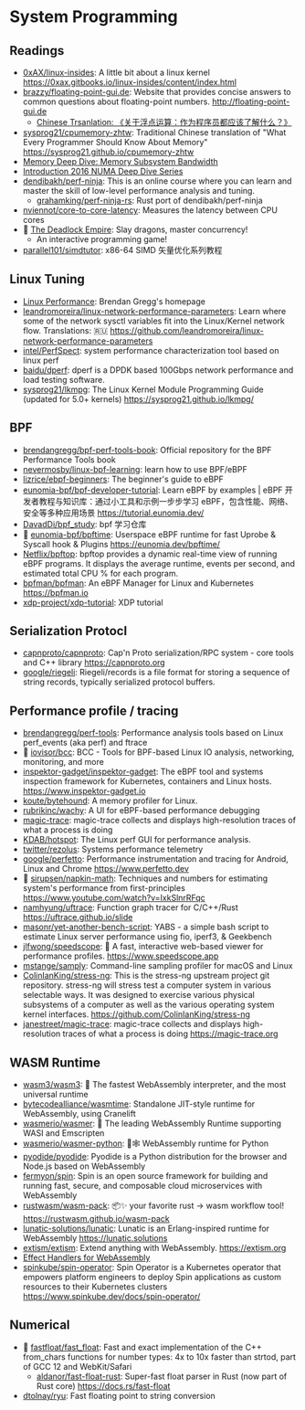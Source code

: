 # System Programming

## Readings

- [0xAX/linux-insides](https://github.com/0xAX/linux-insides): A little bit about a linux kernel <https://0xax.gitbooks.io/linux-insides/content/index.html>
- [brazzy/floating-point-gui.de](https://github.com/brazzy/floating-point-gui.de): Website that provides concise answers to common questions about floating-point numbers. <http://floating-point-gui.de>
  - [Chinese Trsanlation: 《关于浮点运算：作为程序员都应该了解什么？》](https://github.com/cnrv/floating-point-guide)
- [sysprog21/cpumemory-zhtw](https://github.com/sysprog21/cpumemory-zhtw): Traditional Chinese translation of "What Every Programmer Should Know About Memory" <https://sysprog21.github.io/cpumemory-zhtw>
- [Memory Deep Dive: Memory Subsystem Bandwidth](https://frankdenneman.nl/2015/02/19/memory-deep-dive-memory-subsystem-bandwidth/)
- [Introduction 2016 NUMA Deep Dive Series](https://frankdenneman.nl/2016/07/06/introduction-2016-numa-deep-dive-series/)
- [dendibakh/perf-ninja](https://github.com/dendibakh/perf-ninja): This is an online course where you can learn and master the skill of low-level performance analysis and tuning.
  - [grahamking/perf-ninja-rs](https://github.com/grahamking/perf-ninja-rs): Rust port of dendibakh/perf-ninja
- [nviennot/core-to-core-latency](https://github.com/nviennot/core-to-core-latency): Measures the latency between CPU cores
- 🌟 [The Deadlock Empire](https://deadlockempire.github.io/): Slay dragons, master concurrency!
  - An interactive programming game!
- [parallel101/simdtutor](https://github.com/parallel101/simdtutor): x86-64 SIMD 矢量优化系列教程

## Linux Tuning

- [Linux Performance](https://www.brendangregg.com/linuxperf.html): Brendan Gregg's homepage
- [leandromoreira/linux-network-performance-parameters](https://github.com/leandromoreira/linux-network-performance-parameters): Learn where some of the network sysctl variables fit into the Linux/Kernel network flow. Translations: 🇷🇺 <https://github.com/leandromoreira/linux-network-performance-parameters>
- [intel/PerfSpect](https://github.com/intel/PerfSpect): system performance characterization tool based on linux perf
- [baidu/dperf](https://github.com/baidu/dperf): dperf is a DPDK based 100Gbps network performance and load testing software.
- [sysprog21/lkmpg](https://github.com/sysprog21/lkmpg): The Linux Kernel Module Programming Guide (updated for 5.0+ kernels) <https://sysprog21.github.io/lkmpg/>

## BPF

- [brendangregg/bpf-perf-tools-book](https://github.com/brendangregg/bpf-perf-tools-book): Official repository for the BPF Performance Tools book
- [nevermosby/linux-bpf-learning](https://github.com/nevermosby/linux-bpf-learning): learn how to use BPF/eBPF
- [lizrice/ebpf-beginners](https://github.com/lizrice/ebpf-beginners): The beginner's guide to eBPF
- [eunomia-bpf/bpf-developer-tutorial](https://github.com/eunomia-bpf/bpf-developer-tutorial): Learn eBPF by examples | eBPF 开发者教程与知识库：通过小工具和示例一步步学习 eBPF，包含性能、网络、安全等多种应用场景 <https://tutorial.eunomia.dev/>
- [DavadDi/bpf_study](https://github.com/DavadDi/bpf_study): bpf 学习仓库
- 🌟 [eunomia-bpf/bpftime](https://github.com/eunomia-bpf/bpftime): Userspace eBPF runtime for fast Uprobe & Syscall hook & Plugins <https://eunomia.dev/bpftime/>
- [Netflix/bpftop](https://github.com/Netflix/bpftop): bpftop provides a dynamic real-time view of running eBPF programs. It displays the average runtime, events per second, and estimated total CPU % for each program.
- [bpfman/bpfman](https://github.com/bpfman/bpfman): An eBPF Manager for Linux and Kubernetes <https://bpfman.io>
- [xdp-project/xdp-tutorial](https://github.com/xdp-project/xdp-tutorial): XDP tutorial

## Serialization Protocl

- [capnproto/capnproto](https://github.com/capnproto/capnproto): Cap'n Proto serialization/RPC system - core tools and C++ library <https://capnproto.org>
- [google/riegeli](https://github.com/google/riegeli): Riegeli/records is a file format for storing a sequence of string records, typically serialized protocol buffers.

## Performance profile / tracing

- [brendangregg/perf-tools](https://github.com/brendangregg/perf-tools): Performance analysis tools based on Linux perf_events (aka perf) and ftrace
- 🌟 [iovisor/bcc](https://github.com/iovisor/bcc): BCC - Tools for BPF-based Linux IO analysis, networking, monitoring, and more
- [inspektor-gadget/inspektor-gadget](https://github.com/inspektor-gadget/inspektor-gadget): The eBPF tool and systems inspection framework for Kubernetes, containers and Linux hosts. <https://www.inspektor-gadget.io>
- [koute/bytehound](https://github.com/koute/bytehound): A memory profiler for Linux.
- [rubrikinc/wachy](https://github.com/rubrikinc/wachy): A UI for eBPF-based performance debugging
- [magic-trace](https://github.com/janestreet/magic-trace): magic-trace collects and displays high-resolution traces of what a process is doing
- [KDAB/hotspot](https://github.com/KDAB/hotspot): The Linux perf GUI for performance analysis.
- [twitter/rezolus](https://github.com/twitter/rezolus): Systems performance telemetry
- [google/perfetto](https://github.com/google/perfetto): Performance instrumentation and tracing for Android, Linux and Chrome <https://www.perfetto.dev>
- 🌟 [sirupsen/napkin-math](https://github.com/sirupsen/napkin-math): Techniques and numbers for estimating system's performance from first-principles <https://www.youtube.com/watch?v=IxkSlnrRFqc>
- [namhyung/uftrace](https://github.com/namhyung/uftrace): Function graph tracer for C/C++/Rust <https://uftrace.github.io/slide>
- [masonr/yet-another-bench-script](https://github.com/masonr/yet-another-bench-script): YABS - a simple bash script to estimate Linux server performance using fio, iperf3, & Geekbench
- [jlfwong/speedscope](https://github.com/jlfwong/speedscope): 🔬 A fast, interactive web-based viewer for performance profiles. <https://www.speedscope.app>
- [mstange/samply](https://github.com/mstange/samply): Command-line sampling profiler for macOS and Linux
- [ColinIanKing/stress-ng](https://github.com/ColinIanKing/stress-ng): This is the stress-ng upstream project git repository. stress-ng will stress test a computer system in various selectable ways. It was designed to exercise various physical subsystems of a computer as well as the various operating system kernel interfaces. <https://github.com/ColinIanKing/stress-ng>
- [janestreet/magic-trace](https://github.com/janestreet/magic-trace): magic-trace collects and displays high-resolution traces of what a process is doing <https://magic-trace.org>

## WASM Runtime

- [wasm3/wasm3](https://github.com/wasm3/wasm3): 🚀 The fastest WebAssembly interpreter, and the most universal runtime
- [bytecodealliance/wasmtime](https://github.com/bytecodealliance/wasmtime): Standalone JIT-style runtime for WebAssembly, using Cranelift
- [wasmerio/wasmer](https://github.com/wasmerio/wasmer): 🚀 The leading WebAssembly Runtime supporting WASI and Emscripten
- [wasmerio/wasmer-python](https://github.com/wasmerio/wasmer-python): 🐍🕸 WebAssembly runtime for Python
- [pyodide/pyodide](https://github.com/pyodide/pyodide): Pyodide is a Python distribution for the browser and Node.js based on WebAssembly
- [fermyon/spin](https://github.com/fermyon/spin): Spin is an open source framework for building and running fast, secure, and composable cloud microservices with WebAssembly
- [rustwasm/wasm-pack](https://github.com/rustwasm/wasm-pack): 📦✨ your favorite rust -> wasm workflow tool! <https://rustwasm.github.io/wasm-pack>
- [lunatic-solutions/lunatic](https://github.com/lunatic-solutions/lunatic): Lunatic is an Erlang-inspired runtime for WebAssembly <https://lunatic.solutions>
- [extism/extism](https://github.com/extism/extism): Extend anything with WebAssembly. <https://extism.org>
- [Effect Handlers for WebAssembly](https://wasmfx.dev/)
- [spinkube/spin-operator](https://github.com/spinkube/spin-operator): Spin Operator is a Kubernetes operator that empowers platform engineers to deploy Spin applications as custom resources to their Kubernetes clusters <https://www.spinkube.dev/docs/spin-operator/>

## Numerical

- 🌟 [fastfloat/fast_float](https://github.com/fastfloat/fast_float): Fast and exact implementation of the C++ from_chars functions for number types: 4x to 10x faster than strtod, part of GCC 12 and WebKit/Safari
  - [aldanor/fast-float-rust](https://github.com/aldanor/fast-float-rust): Super-fast float parser in Rust (now part of Rust core) <https://docs.rs/fast-float>
- [dtolnay/ryu](https://github.com/dtolnay/ryu): Fast floating point to string conversion
